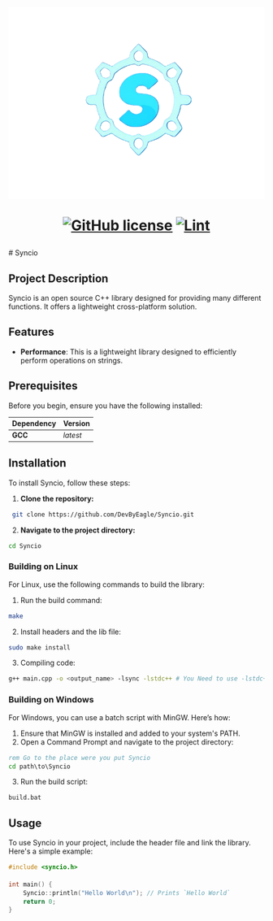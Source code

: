 <h1 align="center">
  <picture>
    <source media="(prefers-color-scheme: dark)" srcset="https://user-images.githubusercontent.com/80087248/229268959-a3cb2881-3022-4acf-afc5-b6007e94ff3d.png">
    <img src="./assets/logo.png">
  </picture>

  <!--[![GitHub release](https://img.shields.io/github/v/release/RyanLua/Shime?logo=roblox&color=2db74c)](https://github.com/RyanLua/Shime/releases)
  [![GitHub top language](https://img.shields.io/github/languages/top/RyanLua/Shime?logo=lua&color=2db74c)](https://github.com/search?q=repo%3ARyanLua%2FShime++language%3ALua&type=code) -->
  [![GitHub license](https://img.shields.io/github/license/DevByEagle/Syncio?logo=apache&color=2db74c)](LICENSE)
  [![Lint](https://github.com/RyanLua/Shime/actions/workflows/ci.yml/badge.svg)](https://github.com/RyanLua/Shime/actions/workflows/CI.yml)

  <!-- [![Open in GitHub Codespaces](https://github.com/codespaces/badge.svg)](https://codespaces.new/RyanLua/Shime?quickstart=1) -->

</h1>
# Syncio

## Project Description

Syncio is an open source C++ library designed for providing many different functions. It offers a lightweight cross-platform solution.

## Features

- **Performance**: This is a lightweight library designed to efficiently perform operations on strings.

## Prerequisites

Before you begin, ensure you have the following installed:

| Dependency | Version |
| :--- | :--- |
| **GCC** | *latest* |

## Installation

To install Syncio, follow these steps:

1. **Clone the repository:**
```.sh
 git clone https://github.com/DevByEagle/Syncio.git
```

2. **Navigate to the project directory:**
```.sh
cd Syncio
```

### Building on Linux

For Linux, use the following commands to build the library:

1. Run the build command:
```.sh
make
```
2. Install headers and the lib file:
```.sh
sudo make install
```
3. Compiling code:
```.sh
g++ main.cpp -o <output_name> -lsync -lstdc++ # You Need to use -lstdc++ or else it will not work
``` 

### Building on Windows

For Windows, you can use a batch script with MinGW. Here’s how:

1. Ensure that MinGW is installed and added to your system's PATH.
2. Open a Command Prompt and navigate to the project directory:
```.bat
rem Go to the place were you put Syncio
cd path\to\Syncio
```
3. Run the build script:
```.bat
build.bat
```
## Usage

To use Syncio in your project, include the header file and link the library. Here's a simple example:

```.cpp
#include <syncio.h>

int main() {
    Syncio::println("Hello World\n"); // Prints `Hello World`
    return 0;
}
```
